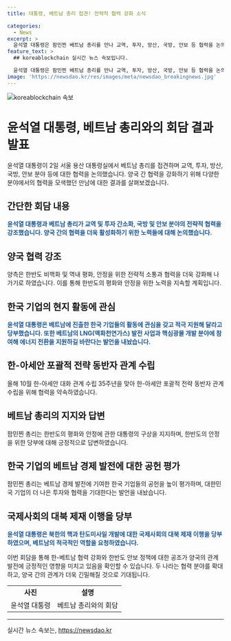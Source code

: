 ```yaml
---
title: 대통령, 베트남 총리 접견! 전략적 협력 강화 소식

categories:
  - News
excerpt: >
  윤석열 대통령은 팜민찐 베트남 총리를 만나 교역, 투자, 방산, 국방, 안보 등 협력을 논의했으며, 퇴역함과 방산 협력을 강조하고, 한반도 평화와 안정을 위한 협력을 강화하기로 했다. 한국 기업의 베트남 활동에 관심을 갖고 지원을 당부하며, 양국 간 협력 강화를 약속했다. 또한, 한-아세안 대화 관계 35주년을 맞아 한-아세안 포괄적 전략 동반자 관계 수립을 위해 협력하기로 합의했다.
feature_text: >
  ## koreablockchain 실시간 뉴스 속보입니다.

  윤석열 대통령은 팜민찐 베트남 총리를 만나 교역, 투자, 방산, 국방, 안보 등 협력을 논의했으며, 퇴역함과 방산 협력을 강조하고, 한반도 평화와 안정을 위한 협력을 강화하기로 했다. 한국 기업의 베트남 활동에 관심을 갖고 지원을 당부하며, 양국 간 협력 강화를 약속했다. 또한, 한-아세안 대화 관계 35주년을 맞아 한-아세안 포괄적 전략 동반자 관계 수립을 위해 협력하기로 합의했다.
image: 'https://newsdao.kr/res/images/meta/newsdao_breakingnews.jpg'
---
```


<p><img src="https://newsdao.kr/res/images/meta/newsdao_breakingnews.jpg" alt="koreablockchain 속보" /></p>

<h1>윤석열 대통령, 베트남 총리와의 회담 결과 발표</h1>

<p data-ke-size="size16">윤석열 대통령이 2일 서울 용산 대통령실에서 베트남 총리를 접견하며 교역, 투자, 방산, 국방, 안보 분야 등에 대한 협력을 논의했습니다. 양국 간 협력을 강화하기 위해 다양한 분야에서의 협력을 모색했던 만남에 대한 결과를 살펴보겠습니다.</p>

<h2 data-ke-size="size26">간단한 회담 내용</h2>

<p data-ke-size="size16"><b><span style="color: #1a5490;">윤석열 대통령과 베트남 총리가 교역 및 투자 간소화, 국방 및 안보 분야의 전략적 협력을 강조했습니다. 양국 간의 협력을 더욱 활성화하기 위한 노력들에 대해 논의했습니다.</span></b></p>

<h2 data-ke-size="size26">양국 협력 강조</h2>

<p data-ke-size="size16">양측은 한반도 비핵화 및 역내 평화, 안정을 위한 전략적 소통과 협력을 더욱 강화해 나가기로 하였습니다. 이를 통해 한반도의 평화와 안정을 위한 노력을 지속할 계획입니다.</p>

<h2 data-ke-size="size26">한국 기업의 현지 활동에 관심</h2>

<p data-ke-size="size16"><b><span style="color: #1a5490;">윤석열 대통령은 베트남에 진출한 한국 기업들의 활동에 관심을 갖고 적극 지원해 달라고 당부했습니다. 또한 베트남의 LNG(액화천연가스) 발전 사업과 핵심광물 개발 분야에 참여해 에너지 전환을 지원하길 바란다는 발언을 내놨습니다.</span></b></p>

<h2 data-ke-size="size26">한-아세안 포괄적 전략 동반자 관계 수립</h2>

<p data-ke-size="size16">올해 10월 한-아세안 대화 관계 수립 35주년을 맞아 한-아세안 포괄적 전략 동반자 관계 수립을 위해 협력을 약속하였습니다.</p>

<h2 data-ke-size="size26">베트남 총리의 지지와 답변</h2>

<p data-ke-size="size16">팜민찐 총리는 한반도의 평화와 안정에 관한 대통령의 구상을 지지하며, 한반도의 안정을 위한 당부에 대해 긍정적으로 답변하였습니다.</p>

<h2 data-ke-size="size26">한국 기업의 베트남 경제 발전에 대한 공헌 평가</h2>

<p data-ke-size="size16">팜민찐 총리는 베트남 경제 발전에 기여한 한국 기업들의 공헌을 높이 평가하며, 대한민국 기업의 더 나은 투자와 협력을 기대한다는 발언을 내놨습니다.</p>

<h2 data-ke-size="size26">국제사회의 대북 제재 이행을 당부</h2>

<p data-ke-size="size16"><b><span style="color: #1a5490;">윤석열 대통령은 북한의 핵과 탄도미사일 개발에 대한 국제사회의 대북 제재 이행을 당부하였으며, 베트남의 적극적인 역할을 요청하였습니다.</span></b></p>

<p data-ke-size="size16">이번 회담을 통해 한-베트남 협력 강화와 한반도 안보 정책에 대한 공조가 양국의 관계 발전에 긍정적인 영향을 미치고 있음을 확인할 수 있습니다. 두 나라는 협력 분야를 확대하고, 양국 간의 관계가 더욱 긴밀해질 것으로 기대됩니다.</p>

<table>
    <tr>
        <td style="text-align: center; height: 17px;"><b>사진</b></td>
        <td style="text-align: center; height: 17px;"><b>설명</b></td>
    </tr>
    <tr>
        <td style="text-align: center; height: 17px;">윤석열 대통령</td>
        <td style="text-align: center; height: 17px;">베트남 총리와의 회담</td>
    </tr>
</table>

<p><hr></p>
실시간 뉴스 속보는, <a href="https://newsdao.kr" rel="dofollow">https://newsdao.kr</a>


